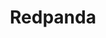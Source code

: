 ---
title: Redpanda
isOfficial: true
categories:
  - message-broker
docs:
  - id: java
    url: https://www.testcontainers.org/modules/redpanda/
    example: |
      ```java
      var redpanda = new RedpandaContainer(DockerImageName.parse("docker.redpanda.com/redpandadata/redpanda:v22.2.1"));
      redpanda.start();
      ```
  - id: dotnet
    url: https://dotnet.testcontainers.org/modules/
    example: |
      ```csharp
      var redpandaContainer = new RedpandaBuilder().Build();
      await redpandaContainer.StartAsync();
      ```
description: |
  Redpanda is the Kafka-compatible streaming data platform.
---